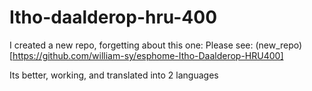 # Itho-daalderop-hru-400


I created a new repo, forgetting about this one: 
Please see: (new_repo) [https://github.com/william-sy/esphome-Itho-Daalderop-HRU400]

Its better, working, and translated into 2 languages
